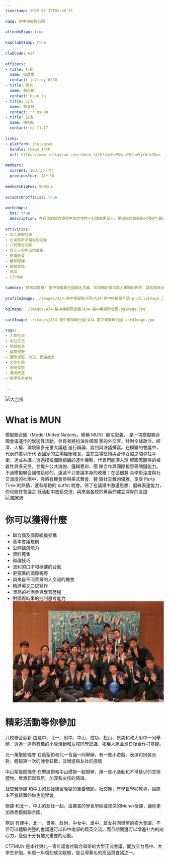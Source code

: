 ```yaml
---
timestamp: 2025-07-29T01:40:31

name: 建中模擬聯合國

attendsExpo: true

hasClubStamp: true

clubCode: A34

officers:
- title: 社長
  name: 徐晨晏
  contact: je2frey_0930
- title: 副社
  name: 駱永勛
  contact: hsun_lo
- title: 公活
  name: 章睿軒
  contact: rr_hsuan
- title: 公活
  name: 陳和祈
  contact: ed_11.17

links:
- platform: instagram
  handle: ckmun_14th
  url: https://www.instagram.com/ckmun_14th?igsh=MXVpaTQ2bnVjYWtkOQ==

members:
  current: 10人以下(含)
  previousYear: 41～50

membershipFee: 900以上

acceptsUnofficial: true

workshops:
  has: true
  description: 在週間的額外課程中我們會在小社課教更深入、更進階的模擬聯合國技巧跟資訊，也會有與友校的聯課，有興趣的學弟千萬不要錯過！週末也會有一些模擬會議等學弟們來練習喔！

activities:
- 加入模聯社後
- 也會有許多精彩的活動
- 八校聯合迎新
- 與北一和中山的萬聖
- 聖誕晚會
- 模聯聯課
- 模擬會議
- 寒訓
- CTFMUN

summary: 學弟加建模! 建中模擬聯合國顧名思義，從頭開始帶你踏入模聯的世界，讓能和彼此切磋英文、社交、精進口說能力、討論國際議題! 我們也是社團氣氛最融洽的社團之一，完全沒有學長學弟制，延續和學長親近、輕鬆的互動方式。

profileImage: ./images/A34-建中模擬聯合國/A34-建中模擬聯合國-profileImage.jpg

bgImage: ./images/A34-建中模擬聯合國/A34-建中模擬聯合國-bgImage.jpg

cardImage: ./images/A34-建中模擬聯合國/A34-建中模擬聯合國-cardImage.jpg

tags:
- 人際社交
- 友社交流
- 問題解決
- 國際視野
- 國際視野、外交、表達能力
- 大型社團
- 學術探究
- 溝通表達
- 無學長學弟制

---
```


![大合照](./images/A34-建中模擬聯合國/A34-建中模擬聯合國-content-0.jpg)
# What is MUN
模擬聯合國（Model United Nations，簡稱 MUN）顧名思義， 是一項模擬聯合國會議運作的學術性活動，參與者將扮演各個國 家的外交官，針對全球政治、經濟、人權、環境等多元重大議題 進行辯論、談判與決議撰寫。在模聯的會議中，代表們需以所代 表國家的立場權衡發言，並在立場堅持與合作妥協之間尋找平 衡，達成共識。透過模擬國際組織的運作機制，代表們能深入理 解國際關係的複雜性與多元性，並提升公共演説、邏輯思辨、團 隊合作與國際視野等關鍵能力。 不過模擬聯合國帶給你的，遠遠不只會議本身的收穫！在這個兼 具學術深度與社交溫度的社團中，你將有機會參與美式舞會、體 驗社交舞的優雅，享受 Party Time 的熱情，還有精緻的 buffet 晚會。除了在議場中激盪思想、磨練表達能力，你也能在會議之 餘活動中放鬆交流，與來自各校的菁英們建立深厚的友誼
![國家牌](./images/A34-建中模擬聯合國/A34-建中模擬聯合國-content-1.jpg)
# 你可以獲得什麼
- 聯合國及國際組織架構
- 基本會議規則
- 公開講演能力
- 資料蒐集
- 辯論技巧
- 流利的口才和穩健的台風
- 更寬廣的國際視野
- 與來自不同背景的人交流的機會
- 精進英文口説寫作
- 漂亮的社團參與學習歷程
- 對國際時事的批判思考能力
![舞會](./images/A34-建中模擬聯合國/A34-建中模擬聯合國-content-2.jpg)
# 精彩活動等你參加
八校聯合迎新
由建中、北一、附中、中山、成功、松山、景美和政大附中一同舉辦，透過一連串有趣的小隊活動和友校同學認識，拓展人脈並爲日後合作打基礎。

北一萬聖節晚會
在萬聖節和北一青議一同舉辦，有一些小遊戲、表演和扮裝派對，體驗第一次的晚會狂歡，並增進與友社的感情

中山聖誕節晚會
在聖誕節和中山模聯一起舉辦，用一些小活動和不可缺少的交換禮物，增添耶誕氣氛，加深和友校的情誼。

社交舞聯課
和中山的友社練習晚宴的重要環節，社交舞，有學長學姊教導，讓原本不會跳舞的你也能學會。

聯課
和北一、中山的友社一起，由厲害的學長學姊或資深的Muner授課，讓你更加熟悉模擬聯合國。

寒訓
有建中、北一、景美、政附、中女中、雄中、雄女共同舉辦的盛大會議，不但可以體驗完整的會議還可以和中南部的精英交流。而且期間還可以增進社內的向心力，是個十分有趣又重要的活動。

CTFMUN
是本社與北一青年議會社聯合舉辦的大型正式會議，開放全台高中、大學生參加，年復一年復刻成功經驗，是台灣著名的高品質會議之一。
